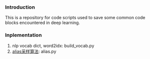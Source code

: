### Introduction

This is a repository for code scripts used to save some common code blocks encountered in deep learning.

### Inplementation

1. nlp vocab dict, word2idx: build_vocab.py
2. [alias采样算法](https://blog.csdn.net/haolexiao/article/details/65157026): alias.py

